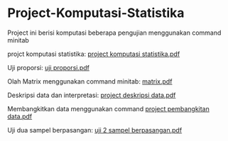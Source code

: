 # Project-Komputasi-Statistika
Project ini berisi komputasi beberapa pengujian menggunakan command minitab 

projct komputasi statistika: [project komputasi statistika.pdf](https://github.com/yuvanioksarianti29/Project-Komputasi-Statistika/files/8147139/project.komputasi.statistika.pdf)

Uji proporsi: [uji proporsi.pdf](https://github.com/yuvanioksarianti29/Project-Komputasi-Statistika/files/8147148/uji.proporsi.pdf)

Olah Matrix menggunakan command minitab: [matrix.pdf](https://github.com/yuvanioksarianti29/Project-Komputasi-Statistika/files/8147149/matrix.pdf)

Deskripsi data dan interpretasi: [project deskripsi data.pdf](https://github.com/yuvanioksarianti29/Project-Komputasi-Statistika/files/8147150/project.deskripsi.data.pdf)

Membangkitkan data menggunakan command [project pembangkitan data.pdf](https://github.com/yuvanioksarianti29/Project-Komputasi-Statistika/files/8147151/project.pembangkitan.data.pdf)

Uji dua sampel berpasangan: [uji 2 sampel berpasangan.pdf](https://github.com/yuvanioksarianti29/Project-Komputasi-Statistika/files/8147152/uji.2.sampel.berpasangan.pdf)
